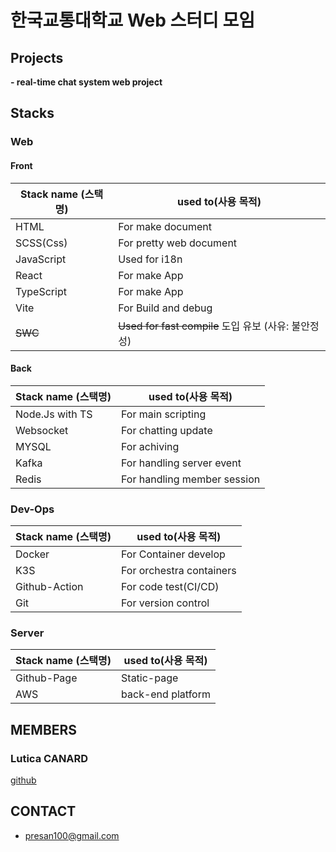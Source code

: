 
<!--

**Here are some ideas to get you started:**

🙋‍♀️ A short introduction - what is your organization all about?
🌈 Contribution guidelines - how can the community get involved?
👩‍💻 Useful resources - where can the community find your docs? Is there anything else the community should know?
🍿 Fun facts - what does your team eat for breakfast?
🧙 Remember, you can do mighty things with the power of [Markdown](https://docs.github.com/github/writing-on-github/getting-started-with-writing-and-formatting-on-github/basic-writing-and-formatting-syntax)
-->


# 한국교통대학교 Web 스터디 모임

## Projects
**- real-time chat system web project**

## Stacks
### Web
#### Front 

|Stack name (스택명)|used to(사용 목적)|
|----------|-------|
|HTML|For make document|
|SCSS(Css)|For pretty web document|
|JavaScript|Used for i18n|
|React|For make App|
|TypeScript|For make App|
|Vite|For Build and debug|
|~~SWC~~|~~Used for fast compile~~   도입 유보 (사유: 불안정성)|


#### Back
|Stack name (스택명)|used to(사용 목적)|
|----------|-------|
|Node.Js with TS|For main scripting|
|Websocket|For chatting update|
|MYSQL|For achiving|
|Kafka|For handling server event|
|Redis|For handling member session|

### Dev-Ops
|Stack name (스택명)|used to(사용 목적)|
|----------|-------|
|Docker|For Container develop|
|K3S|For orchestra containers|
|Github-Action|For code test(CI/CD)|
|Git|For version control|

### Server
|Stack name (스택명)|used to(사용 목적)|
|----------|-------|
|Github-Page|Static-page|
|AWS|back-end platform|

## MEMBERS

### Lutica CANARD
[github](https://github.com/LuticaCANARD)

### 

###

## CONTACT
- presan100@gmail.com
